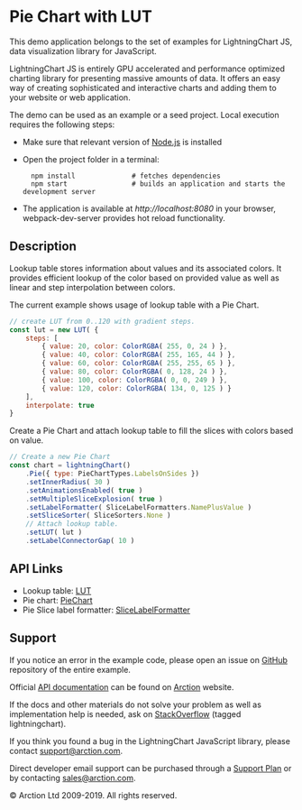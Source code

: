 # Pie Chart with LUT

This demo application belongs to the set of examples for LightningChart JS, data visualization library for JavaScript.

LightningChart JS is entirely GPU accelerated and performance optimized charting library for presenting massive amounts of data. It offers an easy way of creating sophisticated and interactive charts and adding them to your website or web application.

The demo can be used as an example or a seed project. Local execution requires the following steps:

- Make sure that relevant version of [Node.js](https://nodejs.org/en/download/) is installed
- Open the project folder in a terminal:

        npm install              # fetches dependencies
        npm start                # builds an application and starts the development server

- The application is available at *http://localhost:8080* in your browser, webpack-dev-server provides hot reload functionality.

## Description

Lookup table stores information about values and its associated colors. It provides efficient lookup of the color based on provided value as well as linear and step interpolation between colors.

The current example shows usage of lookup table with a Pie Chart.

```javascript
// create LUT from 0..120 with gradient steps.
const lut = new LUT( {
    steps: [
        { value: 20, color: ColorRGBA( 255, 0, 24 ) },
        { value: 40, color: ColorRGBA( 255, 165, 44 ) },
        { value: 60, color: ColorRGBA( 255, 255, 65 ) },
        { value: 80, color: ColorRGBA( 0, 128, 24 ) },
        { value: 100, color: ColorRGBA( 0, 0, 249 ) },
        { value: 120, color: ColorRGBA( 134, 0, 125 ) }
    ],
    interpolate: true
} 
```

Create a Pie Chart and attach lookup table to fill the slices with colors based on value.

```javascript
// Create a new Pie Chart
const chart = lightningChart()
    .Pie({ type: PieChartTypes.LabelsOnSides })
    .setInnerRadius( 30 )
    .setAnimationsEnabled( true )
    .setMultipleSliceExplosion( true )
    .setLabelFormatter( SliceLabelFormatters.NamePlusValue )
    .setSliceSorter( SliceSorters.None )
    // Attach lookup table.
    .setLUT( lut )
    .setLabelConnectorGap( 10 )

```


## API Links

* Lookup table: [LUT]
* Pie chart: [PieChart]
* Pie Slice label formatter: [SliceLabelFormatter]


## Support

If you notice an error in the example code, please open an issue on [GitHub][0] repository of the entire example.

Official [API documentation][1] can be found on [Arction][2] website.

If the docs and other materials do not solve your problem as well as implementation help is needed, ask on [StackOverflow][3] (tagged lightningchart).

If you think you found a bug in the LightningChart JavaScript library, please contact support@arction.com.

Direct developer email support can be purchased through a [Support Plan][4] or by contacting sales@arction.com.

[0]: https://github.com/Arction/
[1]: https://www.arction.com/lightningchart-js-api-documentation/
[2]: https://www.arction.com
[3]: https://stackoverflow.com/questions/tagged/lightningchart
[4]: https://www.arction.com/support-services/

© Arction Ltd 2009-2019. All rights reserved.

[LUT]: https://www.arction.com/lightningchart-js-api-documentation/v1.2.0/classes/lut.html
[PieChart]: https://www.arction.com/lightningchart-js-api-documentation/v1.2.0/classes/piechart.html
[SliceLabelFormatter]: https://www.arction.com/lightningchart-js-api-documentation/v1.2.0/globals.html#slicelabelformatter